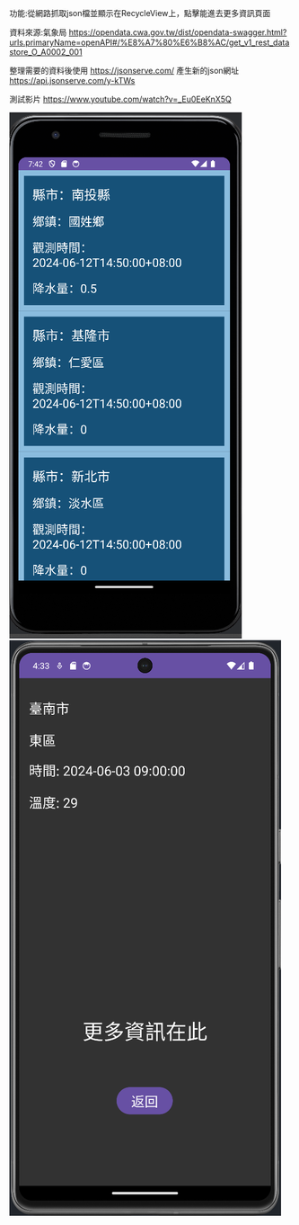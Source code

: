 功能:從網路抓取json檔並顯示在RecycleView上，點擊能進去更多資訊頁面

資料來源:氣象局 https://opendata.cwa.gov.tw/dist/opendata-swagger.html?urls.primaryName=openAPI#/%E8%A7%80%E6%B8%AC/get_v1_rest_datastore_O_A0002_001

整理需要的資料後使用 https://jsonserve.com/ 產生新的json網址  https://api.jsonserve.com/y-kTWs

測試影片 https://www.youtube.com/watch?v=_Eu0EeKnX5Q

![image](https://github.com/111B15077/final-json/blob/main/%E9%A1%AF%E7%A4%BA%E5%9C%96%E7%89%871.png)
![image](https://github.com/Hsieh-Hank/finalproject/blob/master/%E8%9E%A2%E5%B9%95%E6%93%B7%E5%8F%96%E7%95%AB%E9%9D%A2%202024-06-05%20003329.png)

